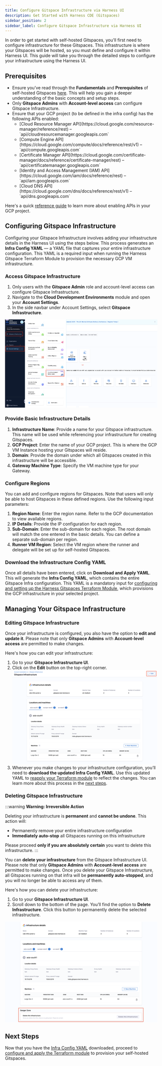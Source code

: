 ```yaml
---
title: Configure Gitspace Infrastructure via Harness UI
description: Get Started with Harness CDE (Gitspaces)
sidebar_position: 2
sidebar_label: Configure Gitspace Infrastructure via Harness UI
---
```


In order to get started with self-hosted Gitspaces, you'll first need to configure infrastructure for these Gitspaces. This infrastructure is where your Gitspaces will be hosted, so you must define and configure it within Harness UI. This guide will take you through the detailed steps to configure your infrastructure using the Harness UI.

## Prerequisites

- Ensure you’ve read through the **Fundamentals** and **Prerequisites** of self-hosted Gitspaces [here](/docs/cloud-development-environments/self-hosted-gitspaces/fundamentals.md). This will help you gain a deeper understanding of the basic concepts and setup steps.
- Only **Gitspace Admins** with **Account-level access** can configure Gitspace Infrastructure.
- Ensure that your GCP project (to be defined in the infra config) has the following APIs enabled:
  <ul>
    <li>[Cloud Resource Manager API](https://cloud.google.com/resource-manager/reference/rest) – `api/cloudresourcemanager.googleapis.com`</li>
    <li>[Compute Engine API](https://cloud.google.com/compute/docs/reference/rest/v1) – `api/compute.googleapis.com`</li>
    <li>[Certificate Manager API](https://cloud.google.com/certificate-manager/docs/reference/certificate-manager/rest) – `api/certificatemanager.googleapis.com`</li>
    <li>[Identity and Access Management (IAM) API](https://cloud.google.com/iam/docs/reference/rest) – `api/iam.googleapis.com`</li>
    <li>[Cloud DNS API](https://cloud.google.com/dns/docs/reference/rest/v1) – `api/dns.googleapis.com`</li>
  </ul>
Here's a quick [reference guide](https://cloud.google.com/endpoints/docs/openapi/enable-api) to learn more about enabling APIs in your GCP project.

## Configuring Gitspace Infrastructure

Configuring your Gitspace Infrastructure involves adding your infrastructure details in the Harness UI using the steps below. This process generates an **Infra Config YAML** — a YAML file that captures your entire infrastructure configuration. This YAML is a required input when running the Harness Gitspace Terraform Module to provision the necessary GCP VM infrastructure.

### Access Gitspace Infrastructure

1. Only users with the **Gitspace Admin** role and account-level access can configure Gitspace Infrastructure.
2. Navigate to the **Cloud Development Environments** module and open your **Account Settings**.
3. In the side navbar under Account Settings, select **Gitspace Infrastructure**.

![](./static/access-gitspace-infra.png)

### Provide Basic Infrastructure Details

1. **Infrastructure Name**: Provide a name for your Gitspace infrastructure. This name will be used while referencing your infrastructure for creating Gitspaces.
2. **GCP Project**: Enter the name of your GCP project. This is where the GCP VM Instance hosting your Gitspaces will reside.
3. **Domain**: Provide the domain under which all Gitspaces created in this infrastructure will be accessible.
4. **Gateway Machine Type**: Specify the VM machine type for your Gateway.

### Configure Regions

You can add and configure regions for Gitspaces. Note that users will only be able to host Gitspaces in these defined regions. Use the following input parameters:

1. **Region Name**: Enter the region name. Refer to the GCP documentation to view available regions.
2. **IP Details**: Provide the IP configuration for each region.
3. **Sub-Domain**: Enter the sub-domain for each region. The root domain will match the one entered in the basic details. You can define a separate sub-domain per region.
4. **Runner VM Region**: Select the VM region where the runner and delegate will be set up for self-hosted Gitspaces.

### Download the Infrastructure Config YAML

Once all details have been entered, click on **Download and Apply YAML**. This will generate the **Infra Config YAML**, which contains the entire Gitspace Infra configuration. This YAML is a mandatory input for [configuring and setting up the Harness Gitspaces Terraform Module](/docs/cloud-development-environments/self-hosted-gitspaces/gitspace-infra-terraform.md), which provisions the GCP infrastructure in your selected project.

## Managing Your Gitspace Infrastructure

### Editing Gitspace Infrastructure
Once your infrastructure is configured, you also have the option to **edit and update it**. Please note that only **Gitspace Admins** with **Account-level access** are permitted to make changes.

Here's how you can edit your infrastructure: 
1. Go to your **Gitspace Infrastructure UI**. 
2. Click on the **Edit** button on the top-right corner. 
![](./static/edit-infra.png)
3. Whenever you make changes to your infrastructure configuration, you’ll need to **download the updated Infra Config YAML**.
Use this updated YAML to [reapply your Terraform module](/docs/cloud-development-environments/self-hosted-gitspaces/gitspace-infra-terraform.md) to reflect the changes. You can learn more about this process in the [next steps](/docs/cloud-development-environments/self-hosted-gitspaces/gitspace-infra-ui.md#next-steps).

### Deleting Gitspace Infrastructure
:::warning **Warning: Irreversible Action**

Deleting your infrastructure is **permanent** and **cannot be undone**. This action will:

* Permanently remove your entire infrastructure configuration
* **Immediately auto-stop** all Gitspaces running on this infrastructure

Please proceed **only if you are absolutely certain** you want to delete this infrastructure.
:::

You can **delete your infrastructure** from the Gitspace Infrastructure UI. Please note that only **Gitspace Admins** with **Account-level access** are permitted to make changes. Once you delete your Gitspace Infrastructure, all Gitspaces running on that infra will be **permanently auto-stopped**, and you will no longer be able to access any of them.

Here's how you can delete your infrastructure: 
1. Go to your **Gitspace Infrastructure UI**. 
2. Scroll down to the bottom of the page. You’ll find the option to **Delete Infrastructure**. Click this button to permanently delete the selected infrastructure.

![](./static/delete-infra.png)

## Next Steps
Now that you have the [Infra Config YAML](/docs/cloud-development-environments/self-hosted-gitspaces/gitspace-infra-ui.md#download-the-infra-config-yaml) downloaded, proceed to [configure and apply the Terraform module](/docs/cloud-development-environments/self-hosted-gitspaces/gitspace-infra-terraform.md) to provision your self-hosted Gitspaces. 
